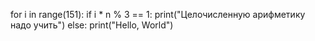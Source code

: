 for i in range(151):
    if i * n % 3 == 1:
        print("Целочисленную арифметику надо учить")
    else:
        print("Hello, World")
